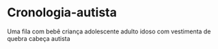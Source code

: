 # Cronologia-autista
Uma fila com bebê criança adolescente adulto idoso com vestimenta de quebra cabeça autista
